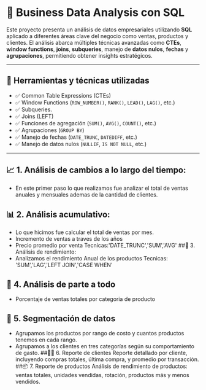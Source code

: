 # 🧠 Business Data Analysis con SQL

Este proyecto presenta un análisis de datos empresariales utilizando **SQL** aplicado a diferentes áreas clave del negocio como ventas, productos y clientes. 
El análisis abarca múltiples técnicas avanzadas como **CTEs**, **window functions**, **joins**, **subqueries**, manejo de **datos nulos**, **fechas** y **agrupaciones**, 
permitiendo obtener insights estratégicos.

---
## 📌 Herramientas y técnicas utilizadas

- ✅ Common Table Expressions (CTEs)
- ✅ Window Functions (`ROW_NUMBER()`, `RANK()`, `LEAD()`, `LAG()`, etc.)
- ✅ Subqueries.
- ✅ Joins (LEFT)
- ✅ Funciones de agregación (`SUM()`, `AVG()`, `COUNT()`, etc.)
- ✅ Agrupaciones (`GROUP BY`)
- ✅ Manejo de fechas (`DATE_TRUNC`, `DATEDIFF`, etc.)
- ✅ Manejo de datos nulos (`NULLIF`, `IS NOT NULL`, etc.)

---
## 📈 1. Análisis de cambios a lo largo del tiempo:
- En este primer paso lo que realizamos fue analizar el total de ventas anuales y mensuales ademas de la cantidad de clientes.
## 📊 2. Análisis acumulativo:
-  Lo que hicimos fue calcular el total de ventas por mes.
-  Incremento de ventas a traves de los años
-  Precio promedio por venta
  Tecnicas:'DATE_TRUNC','SUM','AVG'
##🚀 3. Análisis de rendimiento:
- Analizamos el rendimiento Anual de los productos
  Tecnicas: 'SUM','LAG','LEFT JOIN','CASE WHEN'
## 🧩 4. Análisis de parte a todo
- Porcentaje de ventas totales por categoria de producto
## 🧵 5. Segmentación de datos
- Agrupamos los productos por rango de costo y cuantos productos tenemos en cada rango.
- Agrupamos a los clientes en tres categorías según su comportamiento de gasto.
##🧑‍💼 6. Reporte de clientes
Reporte detallado por cliente, incluyendo compras totales, última compra, y promedio por transacción.
##📦 7. Reporte de productos
Análisis de rendimiento de productos: ventas totales, unidades vendidas, rotación, productos más y menos vendidos.



